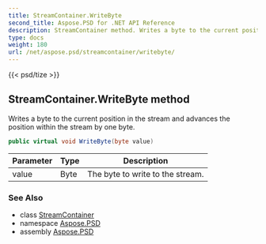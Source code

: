 ```yaml
---
title: StreamContainer.WriteByte
second_title: Aspose.PSD for .NET API Reference
description: StreamContainer method. Writes a byte to the current position in the stream and advances the position within the stream by one byte
type: docs
weight: 180
url: /net/aspose.psd/streamcontainer/writebyte/
---
```

{{< psd/tize >}}
## StreamContainer.WriteByte method

Writes a byte to the current position in the stream and advances the position within the stream by one byte.

```csharp
public virtual void WriteByte(byte value)
```

| Parameter | Type | Description |
| --- | --- | --- |
| value | Byte | The byte to write to the stream. |

### See Also

* class [StreamContainer](../)
* namespace [Aspose.PSD](../../../aspose.psd/)
* assembly [Aspose.PSD](../../../)


